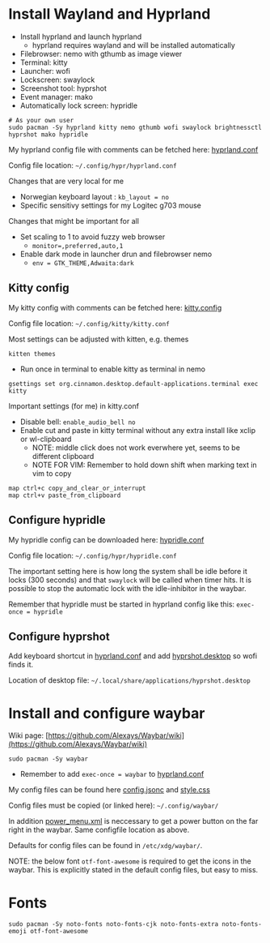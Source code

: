 # Install Wayland and Hyprland

- Install hyprland and launch hyprland
  - hyprland requires wayland and will be installed automatically
- Filebrowser: nemo with gthumb as image viewer
- Terminal: kitty
- Launcher: wofi
- Lockscreen: swaylock
- Screenshot tool: hyprshot
- Event manager: mako
- Automatically lock screen: hypridle
```
# As your own user
sudo pacman -Sy hyprland kitty nemo gthumb wofi swaylock brightnessctl hyprshot mako hypridle
```

My hyprland config file with comments can be fetched here:
[hyprland.conf](https://github.com/snymainn/linux_configfiles/blob/main/hyprland.conf)

Config file location: ```~/.config/hypr/hyprland.conf```

Changes that are very local for me  
- Norwegian keyboard layout :  ```kb_layout = no```
- Specific sensitivy settings for my Logitec g703 mouse

Changes that might be important for all
- Set scaling to 1 to avoid fuzzy web browser
  - ```monitor=,preferred,auto,1```
- Enable dark mode in launcher drun and filebrowser nemo
  - ```env = GTK_THEME,Adwaita:dark```


## Kitty config

My kitty config with comments can be fetched here: [kitty.config](https://github.com/snymainn/linux_configfiles/blob/main/kitty.conf)

Config file location: ```~/.config/kitty/kitty.conf```

Most settings can be adjusted with kitten, e.g. themes

```
kitten themes
```

- Run once in terminal to enable kitty as terminal in nemo

```
gsettings set org.cinnamon.desktop.default-applications.terminal exec kitty
```

Important settings (for me) in kitty.conf
- Disable bell: ```enable_audio_bell no```
- Enable cut and paste in kitty terminal without any extra install like xclip or wl-clipboard
  - NOTE: middle click does not work everwhere yet, seems to be different clipboard
  - NOTE FOR VIM: Remember to hold down shift when marking text in vim to copy

```
map ctrl+c copy_and_clear_or_interrupt
map ctrl+v paste_from_clipboard
```

## Configure hypridle

My hypridle config can be downloaded here: [hypridle.conf](https://github.com/snymainn/linux_configfiles/blob/main/hypridle.conf)

Config file location: ```~/.config/hypr/hypridle.conf```

The important setting here is how long the system shall be idle before it locks (300 seconds) and that ```swaylock``` will be called when timer hits. It is possible to stop the automatic lock with the idle-inhibitor in the waybar.

Remember that hypridle must be started in hyprland config like this: ```exec-once = hypridle```

## Configure hyprshot

Add keyboard shortcut in [hyprland.conf](https://github.com/snymainn/linux_configfiles/blob/main/hyprland.conf) and add [hyprshot.desktop](https://github.com/snymainn/linux_configfiles/blob/main/hyprshot.desktop) so wofi finds it.

Location of desktop file: ```~/.local/share/applications/hyprshot.desktop```


# Install and configure waybar

Wiki page: [https://github.com/Alexays/Waybar/wiki](https://github.com/Alexays/Waybar/wiki)

```
sudo pacman -Sy waybar
```
- Remember to add ```exec-once = waybar``` to [hyprland.conf](https://github.com/snymainn/linux_configfiles/blob/main/hyprland.conf)

My config files can be found here [config.jsonc](https://github.com/snymainn/linux_configfiles/blob/main/config.jsonc) and [style.css](https://github.com/snymainn/linux_configfiles/blob/main/style.css)

Config files must be copied (or linked here): ```~/.config/waybar/```

In addition [power_menu.xml](https://github.com/snymainn/linux_configfiles/blob/main/power_menu.xml) is neccessary to get a power button on the far right in the waybar. Same configfile location as above. 

Defaults for config files can be found in ```/etc/xdg/waybar/```.

NOTE: the below font ```otf-font-awesome``` is required to get the icons in the waybar. This is explicitly stated in the default config files, but easy to miss. 

# Fonts

```
sudo pacman -Sy noto-fonts noto-fonts-cjk noto-fonts-extra noto-fonts-emoji otf-font-awesome
```


